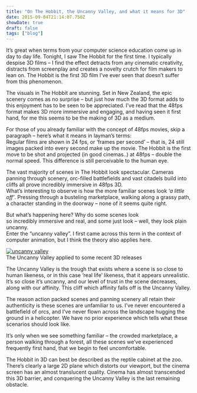 ```yaml
---
title: "On The Hobbit, the Uncanny Valley, and what it means for 3D"
date: 2015-09-04T21:14:07.750Z
showDate: true
draft: false
tags: ["blog"]
---
```



It’s great when terms from your computer science education come up in day to day life. Tonight, I saw The Hobbit for the first time. I typically despise 3D films – I find the effect detracts from any cinematic creativity, distracts from screenplay and creates a novelty crutch for film makers to lean on. The Hobbit is the first 3D film I’ve ever seen that doesn’t suffer from this phenomenon.

The visuals in The Hobbit are stunning. Set in New Zealand, the epic scenery comes as no surprise – but just how much the 3D format adds to this enjoyment has to be seen to be appreciated. I’ve read that the 48fps format makes 3D more immersive and engaging, and having seen it first hand, for me this seems to be the making of 3D as a medium.

For those of you already familiar with the concept of 48fps movies, skip a paragraph – here’s what it means in layman’s terms:  
 Regular films are shown in 24 fps, or ‘frames per second’ – that is, 24 still images packed into every second make up the movie. The Hobbit is the first move to be shot and projected (in good cinemas..) at 48fps – double the normal speed. This difference is still perceivable to the human eye.

The vast majority of scenes in The Hobbit look spectacular. Cameras panning through scenery, orc-filled battlefields and vast citadels build into cliffs all prove incredibly immersive in 48fps 3D.  
 What’s interesting to observe is how the more familiar scenes look *‘a little off’*. Pressing through a busteling marketplace, walking along a grassy path, a character standing in the doorway – none of it seems quite right.

But what’s happening here? Why do some scenes look so incredibly immersive and real, and some just look – well, they look plain uncanny.  
 Enter the “uncanny valley”. I first came across this term in the context of computer animation, but I think the theory also applies here.

<span class="wp-caption alignnone" id="attachment_263" style="width: 506px">[![uncanny valley](http://res.cloudinary.com/cianclarke/image/upload/v1382804152/uncanny-valley1_ehyrts.jpg)](http://cianclarke.com/blog/on-the-hobbit-the-uncanny-valley-and-what-it-means-for-3d/uncanny-valley-2/)  
The Uncanny Valley applied to some recent 3D releases
</span>

The Uncanny Valley is the trough that exists where a scene is so close to human likeness, or in this case ‘real life’ likeness, that it appears unrealistic. It’s so close it’s uncanny, and our level of trust in the scene decreases, along with our affinity. This cliff which affinity falls off is the Uncanny Valley.

The reason action packed scenes and panning scenery all retain their authenticity is these scenes are unfamiliar to us. I’ve never encountered a battlefield of orcs, and I’ve never flown across the landscape hugging the ground in a helicopter. We have no prior experience which tells what these scenarios should look like.

It’s only when we see something familiar – the crowded marketplace, a person walking through a forest, all these scenes we’ve experienced frequently first hand, that we begin to feel uncomfortable.

The Hobbit in 3D can best be described as the reptile cabinet at the zoo. There’s clearly a large 2D plane which distorts our viewport, but the cinema screen has an almost translucent quality. Cinema has almost transcended this 3D barrier, and conquering the Uncanny Valley is the last remaining obstacle.



